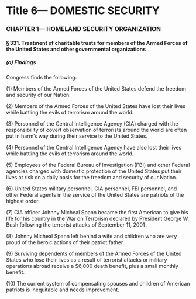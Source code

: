 
# Title 6— DOMESTIC SECURITY
### CHAPTER 1— HOMELAND SECURITY ORGANIZATION
#### § 331. Treatment of charitable trusts for members of the Armed Forces of the United States and other governmental organizations
##### (a) Findings

Congress finds the following:

(1) Members of the Armed Forces of the United States defend the freedom and security of our Nation.

(2) Members of the Armed Forces of the United States have lost their lives while battling the evils of terrorism around the world.

(3) Personnel of the Central Intelligence Agency (CIA) charged with the responsibility of covert observation of terrorists around the world are often put in harm’s way during their service to the United States.

(4) Personnel of the Central Intelligence Agency have also lost their lives while battling the evils of terrorism around the world.

(5) Employees of the Federal Bureau of Investigation (FBI) and other Federal agencies charged with domestic protection of the United States put their lives at risk on a daily basis for the freedom and security of our Nation.

(6) United States military personnel, CIA personnel, FBI personnel, and other Federal agents in the service of the United States are patriots of the highest order.

(7) CIA officer Johnny Micheal Spann became the first American to give his life for his country in the War on Terrorism declared by President George W. Bush following the terrorist attacks of September 11, 2001 .

(8) Johnny Micheal Spann left behind a wife and children who are very proud of the heroic actions of their patriot father.

(9) Surviving dependents of members of the Armed Forces of the United States who lose their lives as a result of terrorist attacks or military operations abroad receive a $6,000 death benefit, plus a small monthly benefit.

(10) The current system of compensating spouses and children of American patriots is inequitable and needs improvement.
